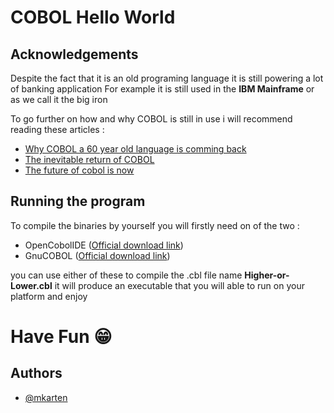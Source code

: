 # COBOL Hello World

## Acknowledgements
Despite the fact that it is an old programing language it is still powering a lot of banking application
For example it is still used in the __IBM Mainframe__ or as we call it the big iron

To go further on how and why COBOL is still in use i will recommend reading these articles :
- [Why COBOL a 60 year old language is comming back](https://stackoverflow.blog/2020/04/20/brush-up-your-cobol-why-is-a-60-year-old-language-suddenly-in-demand/)
- [The inevitable return of COBOL](https://www.hackerrank.com/blog/the-inevitable-return-of-cobol/)
- [The future of cobol is now](https://www.infoworld.com/article/3596594/the-future-of-cobol-is-now.html)

## Running the program

To compile the binaries by yourself you will firstly need on of the two :

- OpenCobolIDE ([Official download link](https://launchpad.net/cobcide/+download))
- GnuCOBOL ([Official download link](https://sourceforge.net/projects/gnucobol/))

you can use either of these to compile the .cbl file name __Higher-or-Lower.cbl__
it will produce an executable that you will able to run on your platform and enjoy

# Have Fun 😁
## Authors

- [@mkarten](https://www.github.com/mkarten)